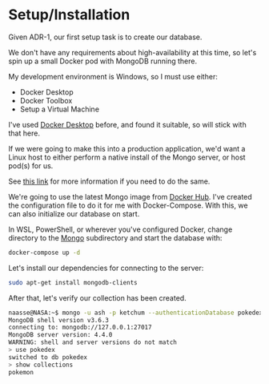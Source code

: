 # Setup/Installation

Given ADR-1, our first setup task is to create our database.

We don't have any requirements about high-availability at this time, so let's spin up a small Docker pod with
MongoDB running there.

My development environment is Windows, so I must use either:
 
* Docker Desktop
* Docker Toolbox
* Setup a Virtual Machine

I've used [Docker Desktop](https://www.docker.com/products/docker-desktop) before, and found it suitable, so will stick with that here.

If we were going to make this into a production application, 
we'd want a Linux host to either perform a native install of the Mongo server, or host pod(s) for us.

See [this link](https://docs.microsoft.com/en-us/windows/wsl/install-win10#update-to-wsl-2) for more information if you need to do the same.

We're going to use the latest Mongo image from [Docker Hub](https://hub.docker.com/_/mongo).
I've created the configuration file to do it for me with Docker-Compose.
With this, we can also initialize our database on start.

In WSL, PowerShell, or wherever you've configured Docker, 
change directory to the [Mongo](https://github.com/naasse/ibm-quantum-challenge/tree/master/mongo) 
subdirectory and start the database with: 

```bash
docker-compose up -d
```

Let's install our dependencies for connecting to the server:

```bash
sudo apt-get install mongodb-clients
```

After that, let's verify our collection has been created. 

```bash
naasse@NASA:~$ mongo -u ash -p ketchum --authenticationDatabase pokedex
MongoDB shell version v3.6.3
connecting to: mongodb://127.0.0.1:27017
MongoDB server version: 4.4.0
WARNING: shell and server versions do not match
> use pokedex
switched to db pokedex
> show collections
pokemon
```
